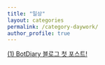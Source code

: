 ```yaml
---
title: "일상"
layout: categories
permalink: /category-daywork/
author_profile: true
---
```

[(1) BotDiary 블로그 첫 포스트!](https://masterjoon.github.io/daywork/일상/first)
